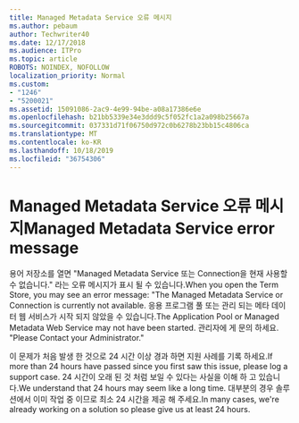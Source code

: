 ```yaml
---
title: Managed Metadata Service 오류 메시지
ms.author: pebaum
author: Techwriter40
ms.date: 12/17/2018
ms.audience: ITPro
ms.topic: article
ROBOTS: NOINDEX, NOFOLLOW
localization_priority: Normal
ms.custom:
- "1246"
- "5200021"
ms.assetid: 15091086-2ac9-4e99-94be-a08a17386e6e
ms.openlocfilehash: b21bb5339e34e3ddd9c5f052fc1a2a098b25667a
ms.sourcegitcommit: 037331d71f06750d972c0b6278b23bb15c4806ca
ms.translationtype: MT
ms.contentlocale: ko-KR
ms.lasthandoff: 10/18/2019
ms.locfileid: "36754306"
---
```

# <a name="managed-metadata-service-error-message"></a><span data-ttu-id="5aa00-102">Managed Metadata Service 오류 메시지</span><span class="sxs-lookup"><span data-stu-id="5aa00-102">Managed Metadata Service error message</span></span>

<span data-ttu-id="5aa00-103">용어 저장소를 열면 "Managed Metadata Service 또는 Connection을 현재 사용할 수 없습니다." 라는 오류 메시지가 표시 될 수 있습니다.</span><span class="sxs-lookup"><span data-stu-id="5aa00-103">When you open the Term Store, you may see an error message: "The Managed Metadata Service or Connection is currently not available.</span></span> <span data-ttu-id="5aa00-104">응용 프로그램 풀 또는 관리 되는 메타 데이터 웹 서비스가 시작 되지 않았을 수 있습니다.</span><span class="sxs-lookup"><span data-stu-id="5aa00-104">The Application Pool or Managed Metadata Web Service may not have been started.</span></span> <span data-ttu-id="5aa00-105">관리자에 게 문의 하세요. "</span><span class="sxs-lookup"><span data-stu-id="5aa00-105">Please Contact your Administrator."</span></span>
  
<span data-ttu-id="5aa00-106">이 문제가 처음 발생 한 것으로 24 시간 이상 경과 하면 지원 사례를 기록 하세요.</span><span class="sxs-lookup"><span data-stu-id="5aa00-106">If more than 24 hours have passed since you first saw this issue, please log a support case.</span></span> <span data-ttu-id="5aa00-107">24 시간이 오래 된 것 처럼 보일 수 있다는 사실을 이해 하 고 있습니다.</span><span class="sxs-lookup"><span data-stu-id="5aa00-107">We understand that 24 hours may seem like a long time.</span></span> <span data-ttu-id="5aa00-108">대부분의 경우 솔루션에서 이미 작업 중 이므로 최소 24 시간을 제공 해 주세요.</span><span class="sxs-lookup"><span data-stu-id="5aa00-108">In many cases, we're already working on a solution so please give us at least 24 hours.</span></span>
  